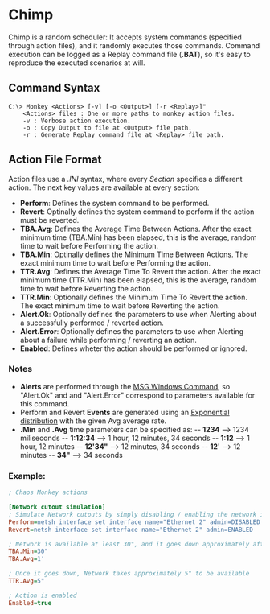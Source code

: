 # Chimp

Chimp is a random scheduler: It accepts system commands (specified through action files), and it randomly executes those commands. Command execution can be logged as a Replay command file (**.BAT**), so it's easy to reproduce the executed scenarios at will.

## Command Syntax
    C:\> Monkey <Actions> [-v] [-o <Output>] [-r <Replay>]"
		<Actions> files : One or more paths to monkey action files.
		-v : Verbose action execution.
		-o : Copy Output to file at <Output> file path.
		-r : Generate Replay command file at <Replay> file path.

## Action File Format
Action files use a *.INI* syntax, where every *Section* specifies a different action. The next key values are available at every section:
- **Perform**: Defines the system command to be performed.
- **Revert**: Optinally defines the system command to perform if the action must be reverted.
- **TBA.Avg**: Defines the Average Time Between Actions. After the exact minimum time (TBA.Min) has been elapsed, this is the average, random time to wait before Performing the action.
- **TBA.Min**: Optinally defines the Minimum Time Between Actions. The exact minimum time to wait before Performing the action.
- **TTR.Avg**: Defines the Average Time To Revert the action. After the exact minimum time (TTR.Min) has been elapsed, this is the average, random time to wait before Reverting the action.
- **TTR.Min**: Optionally defines the Minimum Time To Revert the action. The exact minimum time to wait before Reverting the action.
- **Alert.Ok**: Optionally defines the parameters to use when Alerting about a successfully performed / reverted action.
- **Alert.Error**: Optionally defines the parameters to use when Alerting about a failure while performing / reverting an action.
- **Enabled**: Defines wheter the action should be performed or ignored.

### Notes
- **Alerts** are performed through the [MSG Windows Command](https://technet.microsoft.com/en-us/library/bb490796.aspx), so  "Alert.Ok" and and "Alert.Error" correspond to parameters available for this command.
- Perform and Revert **Events** are generated using an [Exponential distribution](https://en.wikipedia.org/wiki/Exponential_distribution) with the given Avg average rate.
- **.Min** and **.Avg** time parameters can be specified as:
-- **1234** 	--> 1234 miliseconds
-- **1:12:34** 	--> 1 hour, 12 minutes, 34 seconds
-- **1:12** 	--> 1 hour, 12 minutes
-- **12'34"** 	--> 12 minutes, 34 seconds
-- **12'** 		--> 12 minutes
-- **34"** 		--> 34 seconds


### Example:
```ini
; Chaos Monkey actions

[Network cutout simulation]
; Simulate Network cutouts by simply disabling / enabling the network interface
Perform=netsh interface set interface name="Ethernet 2" admin=DISABLED
Revert=netsh interface set interface name="Ethernet 2" admin=ENABLED

; Network is available at least 30", and it goes down approximately after a 1'
TBA.Min=30"
TBA.Avg=1'

; Once it goes down, Network takes approximately 5" to be available
TTR.Avg=5"

; Action is enabled
Enabled=true
```